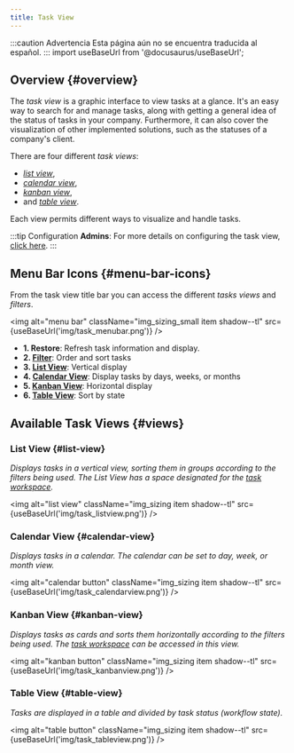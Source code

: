 ```yaml
---
title: Task View
---
```


:::caution Advertencia
Esta página aún no se encuentra traducida al español.
:::
import useBaseUrl from '@docusaurus/useBaseUrl'; 

## Overview {#overview}

The _task view_ is a graphic interface to view tasks at a glance. It's an easy way to search for and manage tasks, along with getting a general idea of ​​the status of tasks in your company. Furthermore, it can also cover the visualization of other implemented solutions, such as the statuses of a company's client.

There are four different _task views_: 
- [_list view_](#list-view), 
- [_calendar view_](#calendar-view), 
- [_kanban view_](#kanban-view), 
- and [_table view_](#table-view). 

Each view permits different ways to visualize and handle tasks.

:::tip Configuration
**Admins**: For more details on configuring the task view, [click here](/docs/documentation/admin/tips/task_view).
:::

## Menu Bar Icons {#menu-bar-icons}
From the task view title bar you can access the different _tasks views_ and _filters_.

<img alt="menu bar" className="img_sizing_small item shadow--tl" src={useBaseUrl('img/task_menubar.png')} />
<br/>

- **<span className="badge badge--danger">1.</span> Restore**: Refresh task information and display.
- **<span className="badge badge--danger">2.</span> [Filter](/docs/documentation/client/tasks/filter_tasks)**: Order and sort tasks
- **<span className="badge badge--danger">3.</span> [List View](#list-view)**: Vertical display
- **<span className="badge badge--danger">4.</span> [Calendar View](#calendar-view)**: Display tasks by days, weeks, or months
- **<span className="badge badge--danger">5.</span> [Kanban View](#kanban-view)**: Horizontal display
- **<span className="badge badge--danger">6.</span> [Table View](#table-view)**: Sort by state


## Available Task Views {#views}

### List View {#list-view}
_Displays tasks in a vertical view, sorting them in groups according to the filters being used. The List View has a space designated for the [task workspace](/docs/documentation/client/tasks/task_workspace)._

<img alt="list view" className="img_sizing item shadow--tl" src={useBaseUrl('img/task_listview.png')} />
<br/>

### Calendar View {#calendar-view}
_Displays tasks in a calendar. The calendar can be set to day, week, or month view._

<img alt="calendar button" className="img_sizing item shadow--tl" src={useBaseUrl('img/task_calendarview.png')} />
<br/>

### Kanban View {#kanban-view}
_Displays tasks as cards and sorts them horizontally according to the filters being used. The [task workspace](/docs/documentation/client/tasks/task_workspace) can be accessed in this view._

<img alt="kanban button" className="img_sizing item shadow--tl" src={useBaseUrl('img/task_kanbanview.png')} />
<br/>

### Table View {#table-view}
_Tasks are displayed in a table and divided by task status (workflow state)._

<img alt="table button" className="img_sizing item shadow--tl" src={useBaseUrl('img/task_tableview.png')} />
<br/>







